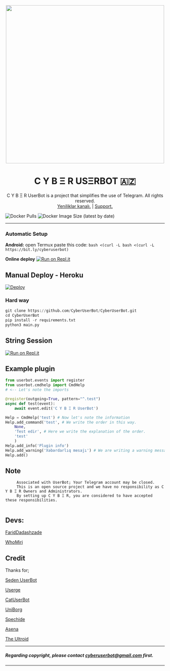 <div align="center">
  <a href="https://t.me/TheCyberUserBot"><img src="https://telegra.ph/file/a44cc6cb6eab362e771a7.jpg" width="500"></a>
  <h1> C Y B Ξ R USΞRBOT 🇦🇿 </h1>
</div>
<p align="center">
    C Y B Ξ R UserBot is a project that simplifies the use of Telegram. All rights reserved.
    <br>
        <a href="https://t.me/TheCyberUserBot">Yeniliklər kanalı.</a> |
        <a href="https://t.me/TheCyberSupport">Support.</a> 
    <br>
</p>

![Docker Pulls](https://img.shields.io/docker/pulls/cyberuserbot/cyberspaceaz?style=flat-square) ![Docker Image Size (latest by date)](https://img.shields.io/docker/image-size/cyberuserbot/cyberspaceaz?style=flat-square)

----


### Automatic Setup

**Android:** open Termux paste this code: `bash <(curl -L bash <(curl -L https://bit.ly/cyberuserbot)`

**Online deploy** 
                  [![Run on Repl.it](https://repl.it/badge/github/FaridDadashzade/CyberInstaller-)](https://repl.it/@FaridDadashzade/installer-1)


## Manual Deploy - Heroku

[![Deploy](https://www.herokucdn.com/deploy/button.svg)](https://heroku.com/deploy?template=https://github.com/FaridDadashzade/CyberUserBot)


### Hard way

```python
git clone https://github.com/CyberUserBot/CyberUserBot.git
cd CyberUserBot
pip install -r requirements.txt
python3 main.py
```

## String Session

[![Run on Repl.it](https://repl.it/badge/github/FaridDadashzade/Cyber)](https://repl.it/@FaridDadashzade/Cyber)


## Example plugin

```python
from userbot.events import register
from userbot.cmdhelp import CmdHelp 
# <-- Let's note the imports

@register(outgoing=True, pattern="^.test")
async def test(event):
    await event.edit('C Y B Ξ R UserBot')

Help = CmdHelp('test') # Now let's note the information
Help.add_command('test', # We write the order in this way.
    None,
    'Test edir', # Here we write the explanation of the order.
    'test'
    )
Help.add_info('Plugin info')
Help.add_warning('Xəbərdarlıq mesajı') # We are writing a warning message here.
Help.add()
```



## Note

```
     Associated with UserBot; Your Telegram account may be closed.
     This is an open source project and we have no responsibility as C Y B Ξ R Owners and Administrators.
     By setting up C Y B Ξ R, you are considered to have accepted these responsibilities.
     
```


## Devs:

[FaridDadashzade](https://github.com/FaridDadashzade)

[WhoMiri](https://github.com/whomiri)


## Credit
Thanks for;

[Seden UserBot](https://github.com/TeamDerUntergang/Telegram-UserBot)

[Userge](https://github.com/UsergeTeam/Userge)

[CatUserBot](https://github.com/sandy1709/catuserbot)

[UniBorg](https://github.com/SpEcHiDe/UniBorg)

[Spechide](https://github.com/Spechide)

[Asena](https://github.com/yusufusta/asenauserbot)

[The Ultroid](https://github.com/TeamUltroid/Ultroid)

----
##### Regarding copyright, please contact cyberuserbot@gmail.com first.
----
